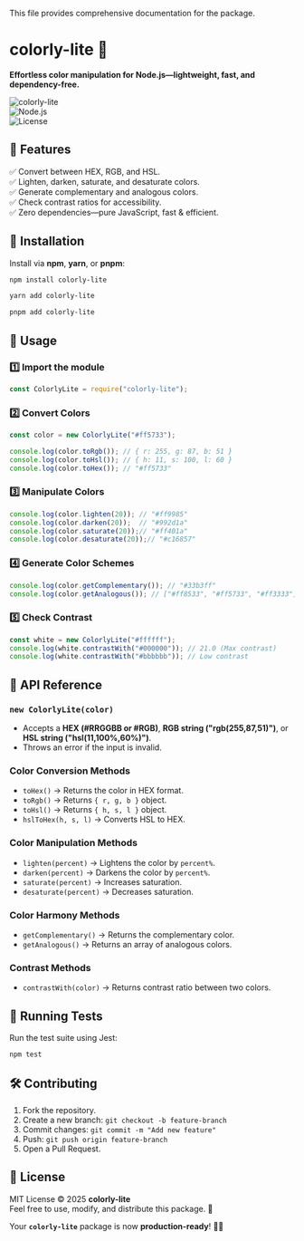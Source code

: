 This file provides comprehensive documentation for the package.

# colorly-lite 🎨  
**Effortless color manipulation for Node.js—lightweight, fast, and dependency-free.**  

![colorly-lite](https://img.shields.io/badge/colorly--lite-v1.0.0-blue)  
![Node.js](https://img.shields.io/badge/Node.js-14%2B-green)  
![License](https://img.shields.io/badge/license-MIT-blue)  

## 📌 Features
✅ Convert between HEX, RGB, and HSL.  
✅ Lighten, darken, saturate, and desaturate colors.  
✅ Generate complementary and analogous colors.  
✅ Check contrast ratios for accessibility.  
✅ Zero dependencies—pure JavaScript, fast & efficient.  

## 🚀 Installation
Install via **npm**, **yarn**, or **pnpm**:
```sh
npm install colorly-lite
```
```sh
yarn add colorly-lite
```
```sh
pnpm add colorly-lite
```

## 🔧 Usage
### 1️⃣ Import the module
```js
const ColorlyLite = require("colorly-lite");
```

### 2️⃣ Convert Colors
```js
const color = new ColorlyLite("#ff5733");

console.log(color.toRgb()); // { r: 255, g: 87, b: 51 }
console.log(color.toHsl()); // { h: 11, s: 100, l: 60 }
console.log(color.toHex()); // "#ff5733"
```

### 3️⃣ Manipulate Colors
```js
console.log(color.lighten(20)); // "#ff9985"
console.log(color.darken(20));  // "#992d1a"
console.log(color.saturate(20));// "#ff401a"
console.log(color.desaturate(20));// "#c16857"
```

### 4️⃣ Generate Color Schemes
```js
console.log(color.getComplementary()); // "#33b3ff"
console.log(color.getAnalogous()); // ["#ff8533", "#ff5733", "#ff3333"]
```

### 5️⃣ Check Contrast
```js
const white = new ColorlyLite("#ffffff");
console.log(white.contrastWith("#000000")); // 21.0 (Max contrast)
console.log(white.contrastWith("#bbbbbb")); // Low contrast
```

## 📖 API Reference
### **`new ColorlyLite(color)`**
- Accepts a **HEX (#RRGGBB or #RGB)**, **RGB string ("rgb(255,87,51)")**, or **HSL string ("hsl(11,100%,60%)")**.
- Throws an error if the input is invalid.

### **Color Conversion Methods**
- `toHex()` → Returns the color in HEX format.
- `toRgb()` → Returns `{ r, g, b }` object.
- `toHsl()` → Returns `{ h, s, l }` object.
- `hslToHex(h, s, l)` → Converts HSL to HEX.

### **Color Manipulation Methods**
- `lighten(percent)` → Lightens the color by `percent%`.
- `darken(percent)` → Darkens the color by `percent%`.
- `saturate(percent)` → Increases saturation.
- `desaturate(percent)` → Decreases saturation.

### **Color Harmony Methods**
- `getComplementary()` → Returns the complementary color.
- `getAnalogous()` → Returns an array of analogous colors.

### **Contrast Methods**
- `contrastWith(color)` → Returns contrast ratio between two colors.

## 🧪 Running Tests
Run the test suite using Jest:
```sh
npm test
```

## 🛠 Contributing
1. Fork the repository.
2. Create a new branch: `git checkout -b feature-branch`
3. Commit changes: `git commit -m "Add new feature"`
4. Push: `git push origin feature-branch`
5. Open a Pull Request.

## 📜 License
MIT License © 2025 **colorly-lite**  
Feel free to use, modify, and distribute this package. 🚀

Your **`colorly-lite`** package is now **production-ready**! 🎨🚀
